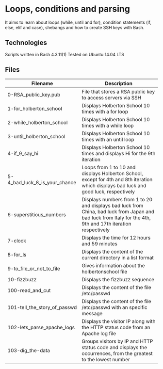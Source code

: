 # Loops, conditions and parsing
It aims to learn about loops (while, until and for), condition statements (if, else, elif and case), shebangs and how to create SSH keys with Bash.

## Technologies
Scripts written in Bash 4.3.11(1)
Tested on Ubuntu 14.04 LTS
## Files
| Filename | Description|
| -------- |------------- |
| 0-RSA_public_key.pub | File that stores a RSA public key to access servers via SSH|
|1-for_holberton_school |	Displays Holberton School 10 times with a for loop |
|2-while_holberton_school |	Displays Holberton School 10 times with a while loop|
|3-until_holberton_school |	Displays Holberton School 10 times with an until loop|
|4-if_9_say_hi |	Displays Holberton School 10 times and displays Hi for the 9th iteration|
|5-4_bad_luck_8_is_your_chance |	Loops from 1 to 10 and displays Holberton School, except for 4th and 8th iteration which displays bad luck and good luck, respectively|
|6-superstitious_numbers |	Displays numbers from 1 to 20 and displays bad luck from China, bad luck from Japan and bad luck from Italy for the 4th, 9th and 17th iteration respectively|
|7-clock |	Displays the time for 12 hours and 59 minutes|
|8-for_ls |	Displays the content of the current directory in a list format|
|9-to_file_or_not_to_file |	Gives information about the holbertonschool file|
|10-fizzbuzz |	Displays the fizzbuzz sequence|
|100-read_and_cut |	Displays the content of the file /etc/passwd|
|101-tell_the_story_of_passwd |	Displays the content of the file /etc/passwd with an specific message|
|102-lets_parse_apache_logs |	Displays the visitor IP along with the HTTP status code from an Apache log file|
|103-dig_the-data |	Groups visitors by IP and HTTP status code and displays the occurrences, from the greatest to the lowest number|
